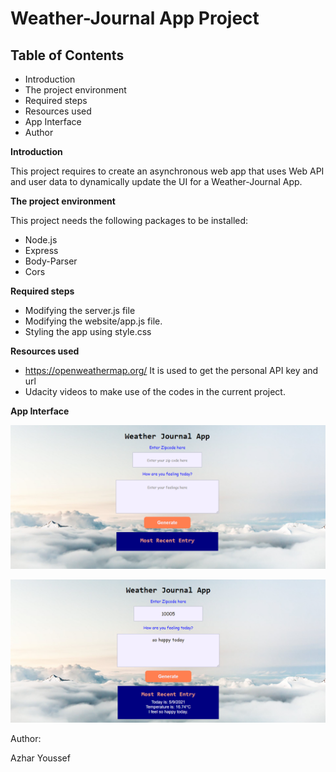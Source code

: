 # Weather-Journal App Project

## Table of Contents

 - Introduction
 - The project environment
 - Required steps
 - Resources used
 - App Interface
 - Author

**Introduction**
 
 This project requires to create an asynchronous web app that uses Web API and user data to dynamically update the UI for a Weather-Journal App.

**The project environment**

This project needs the following packages to be installed:
 - Node.js
 - Express
 - Body-Parser
 - Cors

**Required steps**
 - Modifying the server.js file
 - Modifying the website/app.js file.
 - Styling the app using style.css

**Resources used**
- https://openweathermap.org/ 
  It is used to get the personal API key and url
- Udacity videos to make use of the codes in the current project.

**App Interface**

![App Interface_balnk](https://github.com/azharyoussef/Weather-Journal-App_Udacity/blob/master/App%20interface%20raw.PNG)

![App Interface](https://github.com/azharyoussef/Weather-Journal-App_Udacity/blob/master/App%20interface%201.PNG)

 Author:
 
 Azhar Youssef
